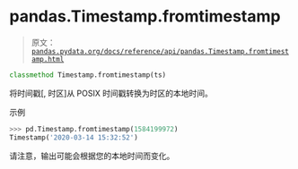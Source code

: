 # pandas.Timestamp.fromtimestamp

> 原文：[`pandas.pydata.org/docs/reference/api/pandas.Timestamp.fromtimestamp.html`](https://pandas.pydata.org/docs/reference/api/pandas.Timestamp.fromtimestamp.html)

```py
classmethod Timestamp.fromtimestamp(ts)
```

将时间戳[, 时区]从 POSIX 时间戳转换为时区的本地时间。

示例

```py
>>> pd.Timestamp.fromtimestamp(1584199972)  
Timestamp('2020-03-14 15:32:52') 
```

请注意，输出可能会根据您的本地时间而变化。
